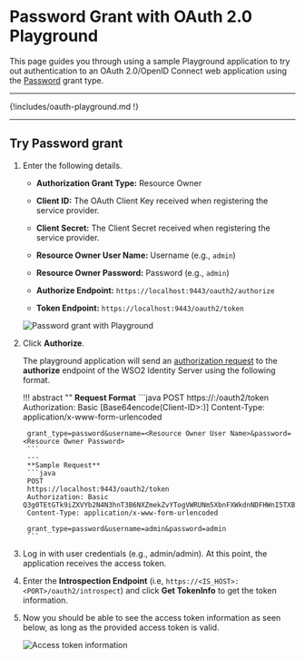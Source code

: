 # Password Grant with OAuth 2.0 Playground

This page guides you through using a sample Playground application to try out authentication to an OAuth 2.0/OpenID Connect web application using the [Password]({{base_path}}/references/concepts/authorization/resource-owner-grant/) grant type.

----

{!includes/oauth-playground.md !}

----

## Try Password grant 

1.  Enter the following details.

    - **Authorization Grant Type:** Resource Owner
    
    - **Client ID:** The OAuth Client Key received when registering the service provider.

	- **Client Secret:** The Client Secret received when registering the service provider.
    
    - **Resource Owner User Name:** Username (e.g., `admin`)

	- **Resource Owner Password:** Password (e.g., `admin`)

	- **Authorize Endpoint:** `https://localhost:9443/oauth2/authorize`

	- **Token Endpoint:** `https://localhost:9443/oauth2/token`

	<img name='password-with-playground' src='{{base_path}}/assets/img/samples/password-with-playground.png' class='img-zoomable' alt='Password grant with Playground'/>
    
2. Click **Authorize**. 

	The playground application will send an
	[authorization request](https://tools.ietf.org/html/rfc6749#section-4.1.1)
	to the **authorize** endpoint of the WSO2 Identity Server using the
	following format.
	
	!!! abstract ""
        **Request Format**
		```java
		POST
		https://<host>:<port>/oauth2/token
		Authorization: Basic [Base64encode(Client-ID>:<ClientSecret>)]
		Content-Type: application/x-www-form-urlencoded

		grant_type=password&username=<Resource Owner User Name>&password=<Resource Owner Password>
		```
		---
        **Sample Request**
		```java
		POST
		https://localhost:9443/oauth2/token
		Authorization: Basic Q3g0TEtGTk9iZXVYb2N4N3hnT3B6NXZmekZvYTogVWRUNm5XbnFXWkdnNDFHWnI5TXBTWGs5eU04YQ==
		Content-Type: application/x-www-form-urlencoded

		grant_type=password&username=admin&password=admin
		``` 

3. Log in with user credentials (e.g., admin/admin). At this point, the application receives the access token. 

4. Enter the **Introspection Endpoint** (i.e, `https://<IS_HOST>:<PORT>/oauth2/introspect`) and click **Get TokenInfo** to get the token information. 

5.  Now you should be able to see the access token information as seen
    below, as long as the provided access token is valid.  

	<img name='access-token-info' src='{{base_path}}/assets/img/samples/access-token-info.png' class='img-zoomable' alt='Access token information'/>

